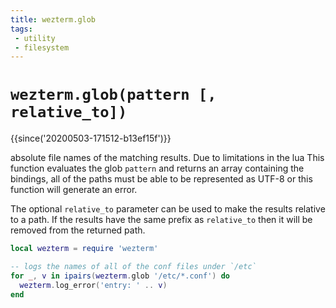 ```yaml
---
title: wezterm.glob
tags:
 - utility
 - filesystem
---
```


# `wezterm.glob(pattern [, relative_to])`

{{since('20200503-171512-b13ef15f')}}

absolute file names of the matching results.  Due to limitations in the lua
This function evaluates the glob `pattern` and returns an array containing the
bindings, all of the paths must be able to be represented as UTF-8 or this
function will generate an error.

The optional `relative_to` parameter can be used to make the results relative
to a path.  If the results have the same prefix as `relative_to` then it will
be removed from the returned path.

```lua
local wezterm = require 'wezterm'

-- logs the names of all of the conf files under `/etc`
for _, v in ipairs(wezterm.glob '/etc/*.conf') do
  wezterm.log_error('entry: ' .. v)
end
```


